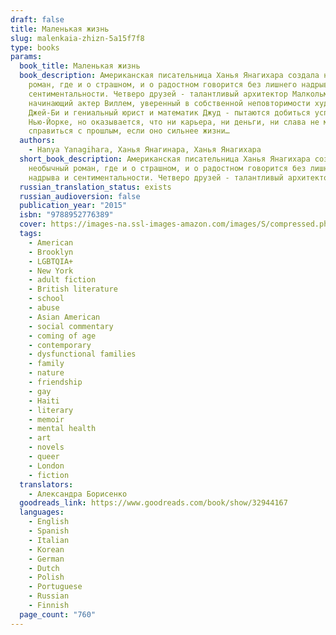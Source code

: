 ```yaml
---
draft: false
title: Маленькая жизнь
slug: malenkaia-zhizn-5a15f7f8
type: books
params:
  book_title: Маленькая жизнь
  book_description: Американская писательница Ханья Янагихара создала необычный
    роман, где и о страшном, и о радостном говорится без лишнего надрыва и
    сентиментальности. Четверо друзей - талантливый архитектор Малкольм,
    начинающий актер Виллем, уверенный в собственной неповторимости художник
    Джей-Би и гениальный юрист и математик Джуд - пытаются добиться успеха в
    Нью-Йорке, но оказывается, что ни карьера, ни деньги, ни слава не могут
    справиться с прошлым, если оно сильнее жизни…
  authors:
    - Hanya Yanagihara, Ханья Янагинара, Ханья Янагихара
  short_book_description: Американская писательница Ханья Янагихара создала
    необычный роман, где и о страшном, и о радостном говорится без лишнего
    надрыва и сентиментальности. Четверо друзей - талантливый архитектор...
  russian_translation_status: exists
  russian_audioversion: false
  publication_year: "2015"
  isbn: "9788952776389"
  cover: https://images-na.ssl-images-amazon.com/images/S/compressed.photo.goodreads.com/books/1478876919i/32944167.jpg
  tags:
    - American
    - Brooklyn
    - LGBTQIA+
    - New York
    - adult fiction
    - British literature
    - school
    - abuse
    - Asian American
    - social commentary
    - coming of age
    - contemporary
    - dysfunctional families
    - family
    - nature
    - friendship
    - gay
    - Haiti
    - literary
    - memoir
    - mental health
    - art
    - novels
    - queer
    - London
    - fiction
  translators:
    - Александра Борисенко
  goodreads_link: https://www.goodreads.com/book/show/32944167
  languages:
    - English
    - Spanish
    - Italian
    - Korean
    - German
    - Dutch
    - Polish
    - Portuguese
    - Russian
    - Finnish
  page_count: "760"
---
```

